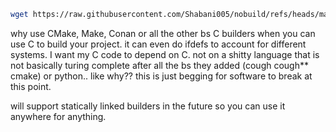 ```bash
wget https://raw.githubusercontent.com/Shabani005/nobuild/refs/heads/master/nb.h
```


why use CMake, Make, Conan or all the other bs C builders when you can use C to build your project. it can even do ifdefs to account for different systems. I want my C code to depend on C. not on a shitty language that is not basically turing complete after all the bs they added (cough cough** cmake)  or python.. like why?? this is just begging for software to break at this point.

will support statically linked builders in the future so you can use it anywhere for anything.
